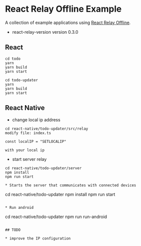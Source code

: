 # React Relay Offline Example

A collection of example applications using [React Relay Offline](https://github.com/morrys/react-relay-offline).

* react-relay-version version 0.3.0


## React

```
cd todo
yarn
yarn build
yarn start
```


```
cd todo-updater
yarn
yarn build
yarn start
```

## React Native

* change local ip address


```
cd react-native/todo-updater/src/relay
modify file: index.ts

const localIP = "SETLOCALIP"

with your local ip
```

* start server relay

```
cd react-native/todo-updater/server
npm install
npm run start

* Starts the server that communicates with connected devices

```
cd react-native/todo-updater
npm install
npm run start
```

* Run android

```
cd react-native/todo-updater
npm run run-android
```

## TODO

* improve the IP configuration
